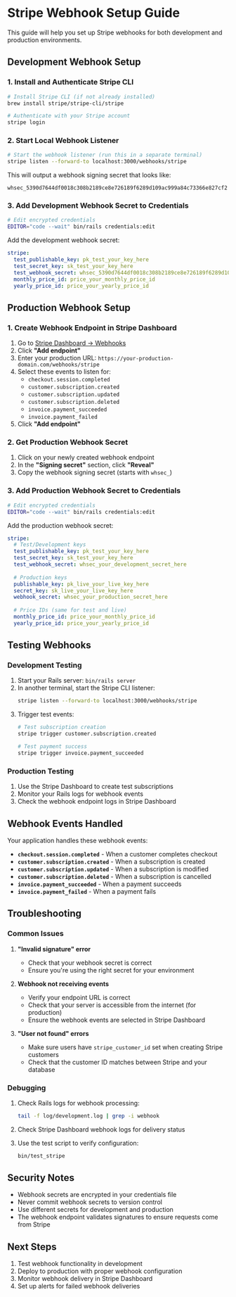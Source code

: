 # Stripe Webhook Setup Guide

This guide will help you set up Stripe webhooks for both development and production environments.

## Development Webhook Setup

### 1. Install and Authenticate Stripe CLI

```bash
# Install Stripe CLI (if not already installed)
brew install stripe/stripe-cli/stripe

# Authenticate with your Stripe account
stripe login
```

### 2. Start Local Webhook Listener

```bash
# Start the webhook listener (run this in a separate terminal)
stripe listen --forward-to localhost:3000/webhooks/stripe
```

This will output a webhook signing secret that looks like:
```
whsec_5390d7644df0018c308b2189ce8e726189f6289d109ac999a84c73366e827cf2
```

### 3. Add Development Webhook Secret to Credentials

```bash
# Edit encrypted credentials
EDITOR="code --wait" bin/rails credentials:edit
```

Add the development webhook secret:
```yaml
stripe:
  test_publishable_key: pk_test_your_key_here
  test_secret_key: sk_test_your_key_here
  test_webhook_secret: whsec_5390d7644df0018c308b2189ce8e726189f6289d109ac999a84c73366e827cf2
  monthly_price_id: price_your_monthly_price_id
  yearly_price_id: price_your_yearly_price_id
```

## Production Webhook Setup

### 1. Create Webhook Endpoint in Stripe Dashboard

1. Go to [Stripe Dashboard → Webhooks](https://dashboard.stripe.com/webhooks)
2. Click **"Add endpoint"**
3. Enter your production URL: `https://your-production-domain.com/webhooks/stripe`
4. Select these events to listen for:
   - `checkout.session.completed`
   - `customer.subscription.created`
   - `customer.subscription.updated`
   - `customer.subscription.deleted`
   - `invoice.payment_succeeded`
   - `invoice.payment_failed`
5. Click **"Add endpoint"**

### 2. Get Production Webhook Secret

1. Click on your newly created webhook endpoint
2. In the **"Signing secret"** section, click **"Reveal"**
3. Copy the webhook signing secret (starts with `whsec_`)

### 3. Add Production Webhook Secret to Credentials

```bash
# Edit encrypted credentials
EDITOR="code --wait" bin/rails credentials:edit
```

Add the production webhook secret:
```yaml
stripe:
  # Test/Development keys
  test_publishable_key: pk_test_your_key_here
  test_secret_key: sk_test_your_key_here
  test_webhook_secret: whsec_your_development_secret_here
  
  # Production keys
  publishable_key: pk_live_your_live_key_here
  secret_key: sk_live_your_live_key_here
  webhook_secret: whsec_your_production_secret_here
  
  # Price IDs (same for test and live)
  monthly_price_id: price_your_monthly_price_id
  yearly_price_id: price_your_yearly_price_id
```

## Testing Webhooks

### Development Testing

1. Start your Rails server: `bin/rails server`
2. In another terminal, start the Stripe CLI listener:
   ```bash
   stripe listen --forward-to localhost:3000/webhooks/stripe
   ```
3. Trigger test events:
   ```bash
   # Test subscription creation
   stripe trigger customer.subscription.created
   
   # Test payment success
   stripe trigger invoice.payment_succeeded
   ```

### Production Testing

1. Use the Stripe Dashboard to create test subscriptions
2. Monitor your Rails logs for webhook events
3. Check the webhook endpoint logs in Stripe Dashboard

## Webhook Events Handled

Your application handles these webhook events:

- **`checkout.session.completed`** - When a customer completes checkout
- **`customer.subscription.created`** - When a subscription is created
- **`customer.subscription.updated`** - When a subscription is modified
- **`customer.subscription.deleted`** - When a subscription is cancelled
- **`invoice.payment_succeeded`** - When a payment succeeds
- **`invoice.payment_failed`** - When a payment fails

## Troubleshooting

### Common Issues

1. **"Invalid signature" error**
   - Check that your webhook secret is correct
   - Ensure you're using the right secret for your environment

2. **Webhook not receiving events**
   - Verify your endpoint URL is correct
   - Check that your server is accessible from the internet (for production)
   - Ensure the webhook events are selected in Stripe Dashboard

3. **"User not found" errors**
   - Make sure users have `stripe_customer_id` set when creating Stripe customers
   - Check that the customer ID matches between Stripe and your database

### Debugging

1. Check Rails logs for webhook processing:
   ```bash
   tail -f log/development.log | grep -i webhook
   ```

2. Check Stripe Dashboard webhook logs for delivery status

3. Use the test script to verify configuration:
   ```bash
   bin/test_stripe
   ```

## Security Notes

- Webhook secrets are encrypted in your credentials file
- Never commit webhook secrets to version control
- Use different secrets for development and production
- The webhook endpoint validates signatures to ensure requests come from Stripe

## Next Steps

1. Test webhook functionality in development
2. Deploy to production with proper webhook configuration
3. Monitor webhook delivery in Stripe Dashboard
4. Set up alerts for failed webhook deliveries 